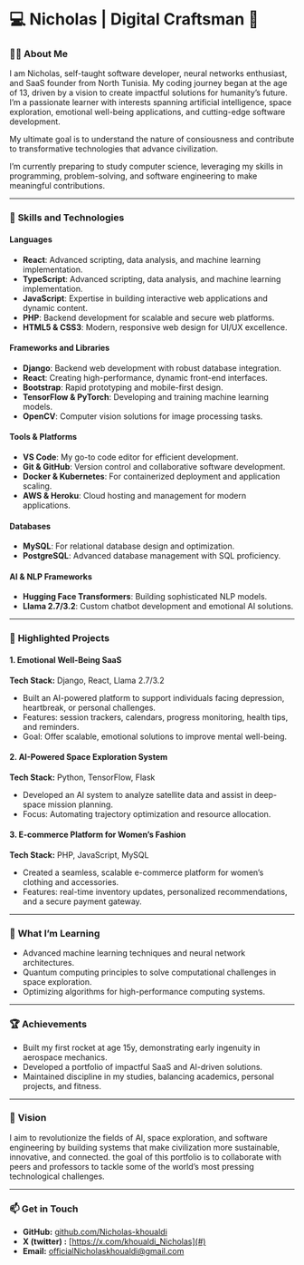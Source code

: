 # 💻 Nicholas | Digital Craftsman 🚀

### 👨‍💻 **About Me**  
I am Nicholas, self-taught software developer, neural networks enthusiast, and SaaS founder from North Tunisia. My coding journey began at the age of 13, driven by a vision to create impactful solutions for humanity’s future. I’m a passionate learner with interests spanning artificial intelligence, space exploration, emotional well-being applications, and cutting-edge software development.  

My ultimate goal is to understand the nature of consiousness and contribute to transformative technologies that advance civilization.

I’m currently preparing to study computer science, leveraging my skills in programming, problem-solving, and software engineering to make meaningful contributions.  

---

### 🌟 **Skills and Technologies**  
#### **Languages**  
- **React**: Advanced scripting, data analysis, and machine learning implementation.
- **TypeScript**: Advanced scripting, data analysis, and machine learning implementation.  
- **JavaScript**: Expertise in building interactive web applications and dynamic content.  
- **PHP**: Backend development for scalable and secure web platforms.  
- **HTML5 & CSS3**: Modern, responsive web design for UI/UX excellence.  

#### **Frameworks and Libraries**  
- **Django**: Backend web development with robust database integration.  
- **React**: Creating high-performance, dynamic front-end interfaces.  
- **Bootstrap**: Rapid prototyping and mobile-first design.  
- **TensorFlow & PyTorch**: Developing and training machine learning models.  
- **OpenCV**: Computer vision solutions for image processing tasks.  

#### **Tools & Platforms**  
- **VS Code**: My go-to code editor for efficient development.  
- **Git & GitHub**: Version control and collaborative software development.  
- **Docker & Kubernetes**: For containerized deployment and application scaling.  
- **AWS & Heroku**: Cloud hosting and management for modern applications.  

#### **Databases**  
- **MySQL**: For relational database design and optimization.  
- **PostgreSQL**: Advanced database management with SQL proficiency.  

#### **AI & NLP Frameworks**  
- **Hugging Face Transformers**: Building sophisticated NLP models.  
- **Llama 2.7/3.2**: Custom chatbot development and emotional AI solutions.  

---

### 🚀 **Highlighted Projects**  

#### **1. Emotional Well-Being SaaS**  
**Tech Stack:** Django, React, Llama 2.7/3.2  
- Built an AI-powered platform to support individuals facing depression, heartbreak, or personal challenges.  
- Features: session trackers, calendars, progress monitoring, health tips, and reminders.  
- Goal: Offer scalable, emotional solutions to improve mental well-being.  

#### **2. AI-Powered Space Exploration System**  
**Tech Stack:** Python, TensorFlow, Flask  
- Developed an AI system to analyze satellite data and assist in deep-space mission planning.  
- Focus: Automating trajectory optimization and resource allocation.  

#### **3. E-commerce Platform for Women’s Fashion**  
**Tech Stack:** PHP, JavaScript, MySQL  
- Created a seamless, scalable e-commerce platform for women’s clothing and accessories.  
- Features: real-time inventory updates, personalized recommendations, and a secure payment gateway.  

---

### 📖 **What I’m Learning**  
- Advanced machine learning techniques and neural network architectures.  
- Quantum computing principles to solve computational challenges in space exploration.  
- Optimizing algorithms for high-performance computing systems.  

---

### 🏆 **Achievements**  
- Built my first rocket at age 15y, demonstrating early ingenuity in aerospace mechanics.  
- Developed a portfolio of impactful SaaS and AI-driven solutions.  
- Maintained discipline in my studies, balancing academics, personal projects, and fitness.  

---

### 🌌 **Vision**  
I aim to revolutionize the fields of AI, space exploration, and software engineering by building systems that make civilization more sustainable, innovative, and connected. the goal of this portfolio is to collaborate with peers and professors to tackle some of the world’s most pressing technological challenges.  

---

### 📫 **Get in Touch**  
- **GitHub:** [github.com/Nicholas-khoualdi](#)  
- **X (twitter) :** [https://x.com/khoualdi_Nicholas](#)  
- **Email:** officialNicholaskhoualdi@gmail.com 
